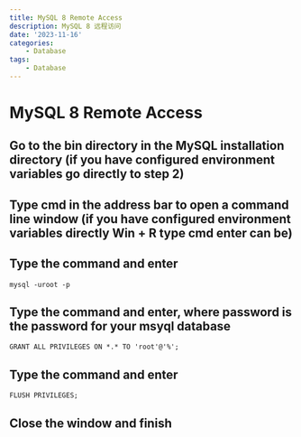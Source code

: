 ```yaml
---
title: MySQL 8 Remote Access
description: MySQL 8 远程访问
date: '2023-11-16'
categories:
    - Database
tags:
    - Database
---
```


# MySQL 8 Remote Access

## Go to the bin directory in the MySQL installation directory (if you have configured environment variables go directly to step 2)

## Type cmd in the address bar to open a command line window (if you have configured environment variables directly Win + R type cmd enter can be)

## Type the command and enter

```
mysql -uroot -p
```

## Type the command and enter, where password is the password for your msyql database

```
GRANT ALL PRIVILEGES ON *.* TO 'root'@'%';
```

## Type the command and enter

```
FLUSH PRIVILEGES;
```

## Close the window and finish
